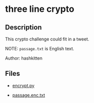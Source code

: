 # three line crypto

## Description

This crypto challenge could fit in a tweet.

NOTE: `passage.txt` is English text.

Author: hashkitten


## Files

* [encrypt.py](files/encrypt.py)

* [passage.enc.txt](files/passage.enc.txt)

